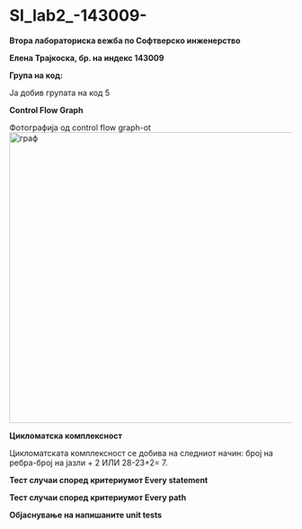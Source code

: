 # SI_lab2_-143009-
**Втора лабораториска вежба по Софтверско инженерство**

**Елена Трајкоска, бр. на индекс 143009**

**Група на код:**

Ја добив групата на код 5

**Control Flow Graph**

Фотографија од control flow graph-ot
<img width="518" alt="граф" src="https://user-images.githubusercontent.com/82409891/120224133-1c665d00-c243-11eb-987e-12871c645fcd.png">


**Цикломатска комплексност**

Цикломатската комплексност се добива на следниот начин: 
број на ребра-број на јазли + 2 ИЛИ 28-23+2= 7.

**Тест случаи според критериумот Every statement**


**Тест случаи според критериумот Every path**


**Објаснување на напишаните unit tests**


